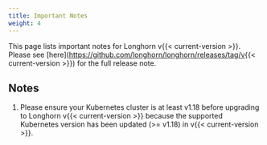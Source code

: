 ```yaml
---
title: Important Notes
weight: 4
---
```


This page lists important notes for Longhorn v{{< current-version >}}.
Please see [here](https://github.com/longhorn/longhorn/releases/tag/v{{< current-version >}}) for the full release note.

## Notes
1. Please ensure your Kubernetes cluster is at least v1.18 before upgrading to Longhorn v{{< current-version >}} because the supported Kubernetes version has been updated (>= v1.18) in v{{< current-version >}}.

